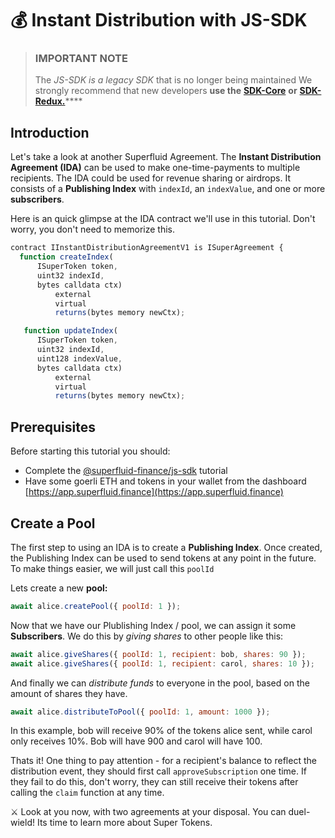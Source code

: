 # 💰 Instant Distribution with JS-SDK

> ### IMPORTANT NOTE
>
> The _JS-SDK is a legacy SDK_ that is no longer being maintained We strongly recommend that new developers **use the** [**SDK-Core**](../../protocol-developers/sdk-initialization/) **or** [**SDK-Redux.**](https://www.npmjs.com/package/@superfluid-finance/sdk-redux)****

## Introduction

Let's take a look at another Superfluid Agreement. The **Instant Distribution Agreement (IDA)** can be used to make one-time-payments to multiple recipients. The IDA could be used for revenue sharing or airdrops. It consists of a **Publishing Index** with `indexId`, an `indexValue`, and one or more **subscribers**.

Here is an quick glimpse at the IDA contract we'll use in this tutorial. Don't worry, you don't need to memorize this.

```javascript
contract IInstantDistributionAgreementV1 is ISuperAgreement {
  function createIndex(
      ISuperToken token,
      uint32 indexId,
      bytes calldata ctx)
          external
          virtual
          returns(bytes memory newCtx);

   function updateIndex(
      ISuperToken token,
      uint32 indexId,
      uint128 indexValue,
      bytes calldata ctx)
          external
          virtual
          returns(bytes memory newCtx);
```

## Prerequisites

Before starting this tutorial you should:

* Complete the [@superfluid-finance/js-sdk](frontend-+-nodejs.md) tutorial
* Have some goerli ETH and tokens in your wallet from the dashboard [https://app.superfluid.finance](https://app.superfluid.finance)

## Create a Pool

The first step to using an IDA is to create a **Publishing Index**. Once created, the Publishing Index can be used to send tokens at any point in the future. To make things easier, we will just call this `poolId`

Lets create a new **pool:**

```javascript
await alice.createPool({ poolId: 1 });
```

Now that we have our Plublishing Index / pool, we can assign it some **Subscribers**. We do this by _giving shares_ to other people like this:

```javascript
await alice.giveShares({ poolId: 1, recipient: bob, shares: 90 });
await alice.giveShares({ poolId: 1, recipient: carol, shares: 10 });
```

And finally we can _distribute funds_ to everyone in the pool, based on the amount of shares they have.

```javascript
await alice.distributeToPool({ poolId: 1, amount: 1000 });
```

In this example, bob will receive 90% of the tokens alice sent, while carol only receives 10%. Bob will have 900 and carol will have 100.

Thats it! One thing to pay attention - for a recipient's balance to reflect the distribution event, they should first call `approveSubscription` one time. If they fail to do this, don't worry, they can still receive their tokens after calling the `claim` function at any time.

⚔ Look at you now, with two agreements at your disposal. You can duel-wield! Its time to learn more about Super Tokens.

